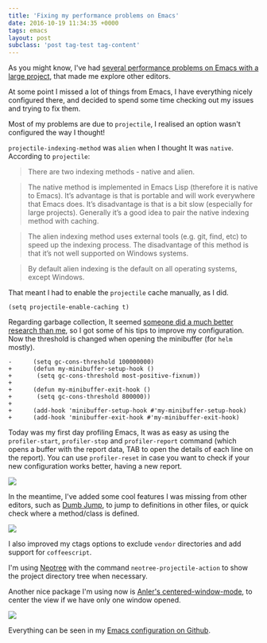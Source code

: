 ```yaml
---
title: 'Fixing my performance problems on Emacs'
date: 2016-10-19 11:34:35 +0000
tags: emacs
layout: post
subclass: 'post tag-test tag-content'
---
```

As you might know, I've had [several performance problems on Emacs with a large project](https://javaguirre.me/2016/08/22/back-to-my-own-editor-war/), that made me explore other editors.

At some point I missed a lot of things from Emacs, I have everything nicely configured there, and decided to spend some time checking out my issues and trying to fix them.

Most of my problems are due to `projectile`, I realised an option wasn't configured the way I thought!

`projectile-indexing-method` was `alien` when I thought It was `native`. According to `projectile`:

> There are two indexing methods - native and alien.

> The native method is implemented in Emacs Lisp (therefore it is
native to Emacs).  It’s advantage is that is portable and will
work everywhere that Emacs does.  It’s disadvantage is that is a
bit slow (especially for large projects).  Generally it’s a good
idea to pair the native indexing method with caching.

> The alien indexing method uses external tools (e.g. git, find,
etc) to speed up the indexing process.  The disadvantage of this
method is that it’s not well supported on Windows systems.

> By default alien indexing is the default on all operating
systems, except Windows.


That meant I had to enable the `projectile` cache manually, as I did.

```
(setq projectile-enable-caching t)
```

Regarding garbage collection, It seemed [someone did a much better research than me](https://bling.github.io/blog/2016/01/18/why-are-you-changing-gc-cons-threshold/), so I got some of his tips to improve my configuration. Now the threshold is changed when opening the minibuffer (for `helm` mostly).

```
-      (setq gc-cons-threshold 100000000)
+      (defun my-minibuffer-setup-hook ()
+       (setq gc-cons-threshold most-positive-fixnum))
+
+      (defun my-minibuffer-exit-hook ()
+       (setq gc-cons-threshold 800000))
+
+      (add-hook 'minibuffer-setup-hook #'my-minibuffer-setup-hook)
+      (add-hook 'minibuffer-exit-hook #'my-minibuffer-exit-hook)
```

Today was my first day profiling Emacs, It was as easy as using the `profiler-start`, `profiler-stop` and `profiler-report` command (which opens a buffer with the report data, TAB to open the details of each line on the report). You can use `profiler-reset` in case you want to check if your new configuration works better, having a new report.

![](/content/images/2016/10/Screen-Shot-2016-10-10-at-19.15.15.png)

In the meantime, I've added some cool features I was missing from other editors, such as [Dumb Jump](https://github.com/jacktasia/dumb-jump), to jump to definitions in other files, or quick check where a method/class is defined.

![](/content/images/2016/10/Screen-Shot-2016-10-10-at-19.17.52.png)

I also improved my ctags options to exclude `vendor` directories and add support for `coffeescript`.

I'm using [Neotree](https://github.com/jaypei/emacs-neotree) with the command `neotree-projectile-action` to show the project directory tree when necessary.

Another nice package I'm using now is [Anler's centered-window-mode](https://github.com/anler/centered-window-mode), to center the view if we have only one window opened.

![](/content/images/2016/10/Screen-Shot-2016-10-19-at-13.29.42.png)

Everything can be seen in my [Emacs configuration on Github](https://github.com/javaguirre/dotfiles/blob/master/emacs/.emacs.d/javaguirre.org).
